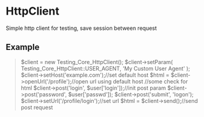 HttpClient
==========

Simple http client for testing, save session between request

Example
---------

>    $client = new Testing_Core_HttpClient();
>    $client->setParam(
>        Testing_Core_HttpClient::USER_AGENT, 'My Custom User Agent'
>    );
>    $client->setHost('example.com');//set default host
>    $html = $client->openUrl('/profile');//open url using default host
>    //some check for html
>    $client->post('login', $user['login']);//init post param
>    $client->post('password', $user['passwd']);
>    $client->post('submit', 'logon');
>    $client->setUrl('/profile/login');//set url
>    $html = $client->send();//send post request

